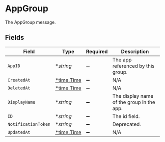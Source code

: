 # AppGroup

 The AppGroup message.



## Fields

| Field                                       | Type                                        | Required                                    | Description                                 |
| ------------------------------------------- | ------------------------------------------- | ------------------------------------------- | ------------------------------------------- |
| `AppID`                                     | **string*                                   | :heavy_minus_sign:                          |  The app referenced by this group.<br/>     |
| `CreatedAt`                                 | [*time.Time](https://pkg.go.dev/time#Time)  | :heavy_minus_sign:                          | N/A                                         |
| `DeletedAt`                                 | [*time.Time](https://pkg.go.dev/time#Time)  | :heavy_minus_sign:                          | N/A                                         |
| `DisplayName`                               | **string*                                   | :heavy_minus_sign:                          |  The display name of the group in the app.<br/> |
| `ID`                                        | **string*                                   | :heavy_minus_sign:                          |  The id field.<br/>                         |
| `NotificationToken`                         | **string*                                   | :heavy_minus_sign:                          |  Deprecated.<br/>                           |
| `UpdatedAt`                                 | [*time.Time](https://pkg.go.dev/time#Time)  | :heavy_minus_sign:                          | N/A                                         |